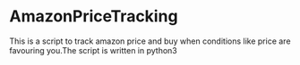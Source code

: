 # AmazonPriceTracking
This is a script to track amazon price and buy when conditions like price  are favouring you.The script is written in python3
